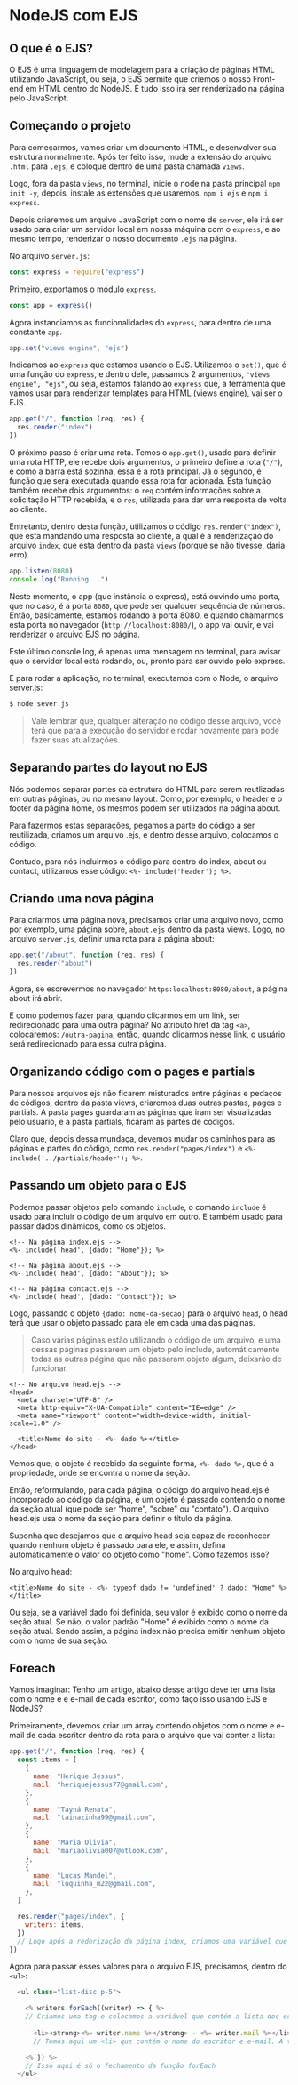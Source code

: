 # NodeJS com EJS

## O que é o EJS?

O EJS é uma linguagem de modelagem para a criação de páginas HTML utilizando JavaScript, ou seja, o EJS permite que criemos o nosso Front-end em HTML dentro do NodeJS. E tudo isso irá ser renderizado na página pelo JavaScript.

## Começando o projeto

Para começarmos, vamos criar um documento HTML, e desenvolver sua estrutura normalmente. Após ter feito isso, mude a extensão do arquivo `.html` para `.ejs`, e coloque dentro de uma pasta chamada `views`.

Logo, fora da pasta `views`, no terminal, inicie o node na pasta principal `npm init -y`, depois, instale as extensões que usaremos, `npm i ejs` e `npm i express`.

Depois criaremos um arquivo JavaScript com o nome de `server`, ele irá ser usado para criar um servidor local em nossa máquina com o `express`, e ao mesmo tempo, renderizar o nosso documento `.ejs` na página.

No arquivo `server.js`:

```js
const express = require("express")
```

Primeiro, exportamos o módulo `express`.

```js
const app = express()
```

Agora instanciamos as funcionalidades do `express`, para dentro de uma constante `app`.

```js
app.set("views engine", "ejs")
```

Indicamos ao `express` que estamos usando o EJS. Utilizamos o `set()`, que é uma função do `express`, e dentro dele, passamos 2 argumentos, `"views engine", "ejs"`, ou seja, estamos falando ao `express` que, a ferramenta que vamos usar para renderizar templates para HTML (views engine), vai ser o EJS.

```js
app.get("/", function (req, res) {
  res.render("index")
})
```

O próximo passo é criar uma rota. Temos o `app.get()`, usado para definir uma rota HTTP, ele recebe dois argumentos, o primeiro define a rota (`"/"`), e como a barra está sozinha, essa é a rota principal. Já o segundo, é função que será executada quando essa rota for acionada. Esta função também recebe dois argumentos: o `req` contém informações sobre a solicitação HTTP recebida, e o `res`, utilizada para dar uma resposta de volta ao cliente.

Entretanto, dentro desta função, utilizamos o código `res.render("index")`, que esta mandando uma resposta ao cliente, a qual é a renderização do arquivo `index`, que esta dentro da pasta `views` (porque se não tivesse, daria erro).

```js
app.listen(8080)
console.log("Running...")
```

Neste momento, o app (que instância o express), está ouvindo uma porta, que no caso, é a porta `8080`, que pode ser qualquer sequência de números. Então, basicamente, estamos rodando a porta 8080, e quando chamarmos esta porta no navegador (`http://localhost:8080/`), o app vai ouvir, e vai renderizar o arquivo EJS no página.

Este último console.log, é apenas uma mensagem no terminal, para avisar que o servidor local está rodando, ou, pronto para ser ouvido pelo express.

E para rodar a aplicação, no terminal, executamos com o Node, o arquivo server.js:

```bash
$ node sever.js
```

> Vale lembrar que, qualquer alteração no código desse arquivo, você terá que para a execução do servidor e rodar novamente para pode fazer suas atualizações.

## Separando partes do layout no EJS

Nós podemos separar partes da estrutura do HTML para serem reutlizadas em outras páginas, ou no mesmo layout. Como, por exemplo, o header e o footer da página home, os mesmos podem ser utilizados na página about.

Para fazermos estas separações, pegamos a parte do código a ser reutilizada, criamos um arquivo .ejs, e dentro desse arquivo, colocamos o código.

Contudo, para nós incluirmos o código para dentro do index, about ou contact, utilizamos esse código: `<%- include('header'); %>`.

## Criando uma nova página

Para criarmos uma página nova, precisamos criar uma arquivo novo, como por exemplo, uma página sobre, `about.ejs` dentro da pasta views. Logo, no arquivo `server.js`, definir uma rota para a página about:

```js
app.get("/about", function (req, res) {
  res.render("about")
})
```

Agora, se escrevermos no navegador `https:localhost:8080/about`, a página about irá abrir.

E como podemos fazer para, quando clicarmos em um link, ser redirecionado para uma outra página? No atributo href da tag `<a>`, colocaremos: `/outra-pagina`, então, quando clicarmos nesse link, o usuário será redirecionado para essa outra página.

## Organizando código com o pages e partials

Para nossos arquivos ejs não ficarem misturados entre páginas e pedaços de códigos, dentro da pasta views, criaremos duas outras pastas, pages e partials. A pasta pages guardaram as páginas que iram ser visualizadas pelo usuário, e a pasta partials, ficaram as partes de códigos.

Claro que, depois dessa mundaça, devemos mudar os caminhos para as páginas e partes do código, como `res.render("pages/index")` e `<%- include('../partials/header'); %>`.

## Passando um objeto para o EJS

Podemos passar objetos pelo comando `include`, o comando `include` é usado para incluir o código de um arquivo em outro. E também usado para passar dados dinâmicos, como os objetos.

```ejs
<!-- Na página index.ejs -->
<%- include('head', {dado: "Home"}); %>

<!-- Na página about.ejs -->
<%- include('head', {dado: "About"}); %>

<!-- Na página contact.ejs -->
<%- include('head', {dado: "Contact"}); %>
```

Logo, passando o objeto `{dado: nome-da-secao}` para o arquivo `head`, o head terá que usar o objeto passado para ele em cada uma das páginas.

> Caso várias páginas estão utilizando o código de um arquivo, e uma dessas páginas passarem um objeto pelo include, automáticamente todas as outras página que não passaram objeto algum, deixarão de funcionar.

```ejs
<!-- No arquivo head.ejs -->
<head>
  <meta charset="UTF-8" />
  <meta http-equiv="X-UA-Compatible" content="IE=edge" />
  <meta name="viewport" content="width=device-width, initial-scale=1.0" />

  <title>Nome do site - <%- dado %></title>
</head>
```

Vemos que, o objeto é recebido da seguinte forma, `<%- dado %>`, que é a propriedade, onde se encontra o nome da seção.

Então, reformulando, para cada página, o código do arquivo head.ejs é incorporado ao código da página, e um objeto é passado contendo o nome da seção atual (que pode ser "home", "sobre" ou "contato"). O arquivo head.ejs usa o nome da seção para definir o título da página.

Suponha que desejamos que o arquivo head seja capaz de reconhecer quando nenhum objeto é passado para ele, e assim, defina automaticamente o valor do objeto como "home". Como fazemos isso?

No arquivo head:

```ejs
<title>Nome do site - <%- typeof dado != 'undefined' ? dado: "Home" %></title>
```

Ou seja, se a variável dado foi definida, seu valor é exibido como o nome da seção atual. Se não, o valor padrão "Home" é exibido como o nome da seção atual. Sendo assim, a página index não precisa emitir nenhum objeto com o nome de sua seção.

## Foreach

Vamos imaginar: Tenho um artigo, abaixo desse artigo deve ter uma lista com o nome e e e-mail de cada escritor, como faço isso usando EJS e NodeJS?

Primeiramente, devemos criar um array contendo objetos com o nome e e-mail de cada escritor dentro da rota para o arquivo que vai conter a lista:

```js
app.get("/", function (req, res) {
  const items = [
    {
      name: "Herique Jessus",
      mail: "heriquejessus77@gmail.com",
    },
    {
      name: "Tayná Renata",
      mail: "tainazinha99@gmail.com",
    },
    {
      name: "Maria Olivia",
      mail: "mariaolivia007@otlook.com",
    },
    {
      name: "Lucas Mandel",
      mail: "luquinha_m22@gmail.com",
    },
  ]

  res.render("pages/index", {
    writers: items,
  })
  // Logo após a rederização da página index, criamos uma variável que receberá a nossa lista
})
```

Agora para passar esses valores para o arquivo EJS, precisamos, dentro do `<ul>`:

```js
  <ul class="list-disc p-5">

    <% writers.forEach((writer) => { %> 
    // Criamos uma tag e colocamos a variável que contém a lista dos escritores, seguido de um forEach, que vai percorrer cada objeto, e cada objeto terá identificado como "writer", ou escritor.
    
      <li><strong><%= writer.name %></strong> - <%= writer.mail %></li>
      // Temos aqui um <li> que contém o nome do escritor e e-mail. A tag <%= é usada para exibir o valor de uma expressão na saída do template. Ou seja, vai imprimir o que extiste dentro do `writer.name` e `writer.mail`

    <% }) %>
    // Isso aqui é só o fechamento da função forEach
  </ul>
```
